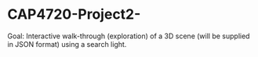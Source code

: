 CAP4720-Project2-
=================

Goal:  Interactive walk-through (exploration) of a 3D scene (will be supplied in JSON format) using a search light.
